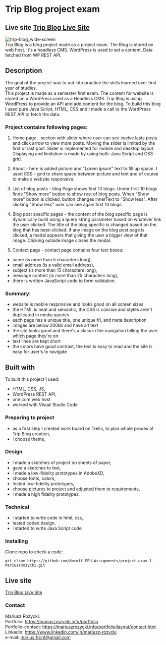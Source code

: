 # Trip Blog project exam 
## Live site [Trip Blog Live Site](https://dynamic-twilight-02d190.netlify.app/)
![trip-blog_wide-screen](https://user-images.githubusercontent.com/55709542/224534794-ed407588-0d07-478a-82a3-a5df73cab23c.jpg) <br>
Trip Blog is a blog project made as a project exam. The Blog is stored on web host. It's a headless CMS. 
WordPress is used to set a content. Data fetched from WP REST API.

## Description

The goal of the project was to put into practice the skills learned over first year of studies. <br>
This project is made as a semester first exam. The content for website is stored on a WordPress used as a Headless CMS. 
Trip Blog is using WordPress to provide an API and add content for the blog. 
To build this blog I used pure Java Script, HTML, CSS and I made a call to the WordPress REST API to fetch the data.

### Project contains following pages:
1. Home page -
section with slider where user can see twelve lasts posts and click arrow to view more posts. 
Moving the slider is limited by the first or last post. Slider is implemented for mobile and desktop layout. 
Displaying and limitation is made by using both: Java Script and CSS - grid.

2. About -
here is added picture and "Lorem ipsum" text to fill up space. 
I used CSS - grid to share space between picture and text and of course to make a website responsive.

3. List of blog posts -
blog Page shows first 10 blogs. Under first 10 blogs finds "Show more" button to show rest of blog posts. 
When "Show more" button is clicked, button changes innerText to "Show less". 
After clicking "Show less" user can see again first 10 blogs.

4. Blog post specific pages -
the content of the blog specific page is dynamically build using a query string parameter based on whatever link the user clicked. 
The title of the blog specific is changed based on the blog that has been clicked. 
If any image on the blog post page is clicked, a modal appears that giving the user a bigger view of that image. 
Clicking outside image closes the modal.

5. Contact page -
contact page contains four text boxes:
* name (is more than 5 characters long),
* email address (is a valid email address),
* subject (is more than 15 characters long),
* message content (is more than 25 characters long),
* there is written JavaScript code to form validation.

### Summary:
- website is mobile responsive and looks good on all screen sizes
- the HTML is neat and semantic, the CSS is concise and styles aren't duplicated in media queries
- each page has a unique title, one unique h1, and meta description
- images are below 200kb and have alt text
- the site looks good and there's a class in the navigation telling the user which page they're on
- text lines are kept short
- the colors have good contrast, the text is easy to read and the site is easy for user's to navigate

## Built with
To built this project I used:
- HTML, CSS, JS,
- WordPress REST API,
- one.com web host
- worked with Visual Studio Code

### Preparing to project
- as a first step I created work board on Trello, to plan whole proces of Trip Blog creation,
- I choose theme,

### Design 
- I made a sketches of project on sheets of paper,
- gave a sketches to test,
- I made a low-fidelity prototypes in AdobeXD,
- choose fonts, colors,
- tested low-fidelity prototypes,
- choose pictures to project and adjusted them to requirements,
- I made a high fidelity prototypes,

### Technical
- I started to write code in html, css,
- tested coded design,
- I started to write Java Script code

### Installing
Clone repo to check a code:<br>
```
git clone https://github.com/Noroff-FEU-Assignments/project-exam-1-MariuszRozycki.git
```

## Live site <br>
[Trip Blog Live Site](https://dynamic-twilight-02d190.netlify.app/)

### Contact
Mariusz Rozycki: <br>
Portfolio: https://mariuszrozycki.info/portfolio <br>
Portfolio-contact: https://mariuszrozycki.info/portfolio/layout/contact.html <br>
Linkedin: https://www.linkedin.com/in/mariusz-rozycki <br>
e-mail: <marius.front@gmail.com>


